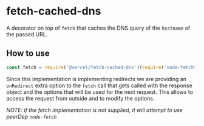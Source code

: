 # fetch-cached-dns

A decorator on top of `fetch` that caches the DNS query of the `hostname` of the passed URL.

## How to use

```js
const fetch = require('@vercel/fetch-cached-dns')(require('node-fetch'))
```

Since this implementation is implementing redirects we are providing an `onRedirect` extra 
option to the `fetch` call that gets called with the response object and the options that
will be used for the next request. This allows to access the request from outside and to
modify the options.

*NOTE: if the fetch implementation is not supplied, it will attempt to use peerDep `node-fetch`*
